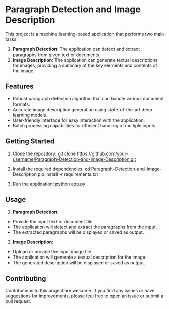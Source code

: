 
# Paragraph Detection and Image Description

This project is a machine learning-based application that performs two main tasks:

1. **Paragraph Detection**: The application can detect and extract paragraphs from given text or documents.
2. **Image Description**: The application can generate textual descriptions for images, providing a summary of the key elements and contents of the image.

## Features

- Robust paragraph detection algorithm that can handle various document formats.
- Accurate image description generation using state-of-the-art deep learning models.
- User-friendly interface for easy interaction with the application.
- Batch processing capabilities for efficient handling of multiple inputs.

## Getting Started

1. Clone the repository:
git clone https://github.com/your-username/Paragraph-Detection-and-Image-Description.git



2. Install the required dependencies:
cd Paragraph-Detection-and-Image-Description
pip install -r requirements.txt


3. Run the application:
python app.py


## Usage

1. **Paragraph Detection**:
- Provide the input text or document file.
- The application will detect and extract the paragraphs from the input.
- The extracted paragraphs will be displayed or saved as output.

2. **Image Description**:
- Upload or provide the input image file.
- The application will generate a textual description for the image.
- The generated description will be displayed or saved as output.

## Contributing

Contributions to this project are welcome. If you find any issues or have suggestions for improvements, please feel free to open an issue or submit a pull request.
